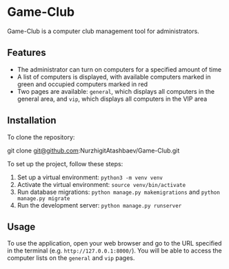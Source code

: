 # Game-Club

Game-Club is a computer club management tool for administrators.

## Features

- The administrator can turn on computers for a specified amount of time
- A list of computers is displayed, with available computers marked in green and occupied computers marked in red
- Two pages are available: `general`, which displays all computers in the general area, and `vip`, which displays all computers in the VIP area

## Installation

To clone the repository:

git clone git@github.com:NurzhigitAtashbaev/Game-Club.git

To set up the project, follow these steps:

1. Set up a virtual environment: `python3 -m venv venv`
2. Activate the virtual environment: `source venv/bin/activate`
3. Run database migrations: `python manage.py makemigrations` and `python manage.py migrate`
4. Run the development server: `python manage.py runserver`

## Usage

To use the application, open your web browser and go to the URL specified in the terminal (e.g. `http://127.0.0.1:8000/`). You will be able to access the computer lists on the `general` and `vip` pages.

